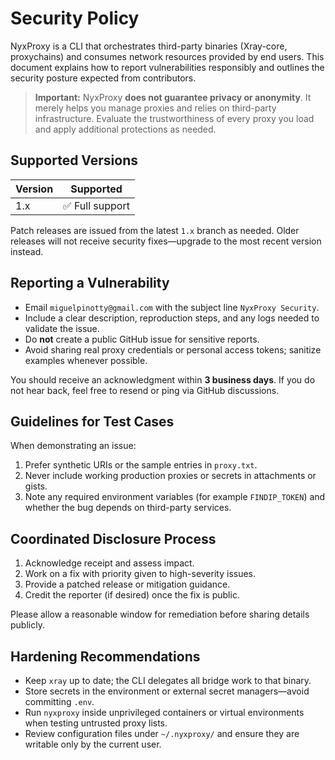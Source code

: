 # Security Policy

NyxProxy is a CLI that orchestrates third-party binaries (Xray-core, proxychains) and consumes
network resources provided by end users. This document explains how to report vulnerabilities
responsibly and outlines the security posture expected from contributors.

> **Important:** NyxProxy **does not guarantee privacy or anonymity**. It merely helps you manage
> proxies and relies on third-party infrastructure. Evaluate the trustworthiness of every proxy
> you load and apply additional protections as needed.

## Supported Versions

| Version | Supported             |
|---------|-----------------------|
| 1.x     | ✅ Full support       |

Patch releases are issued from the latest `1.x` branch as needed. Older releases will not receive
security fixes—upgrade to the most recent version instead.

## Reporting a Vulnerability

- Email `miguelpinotty@gmail.com` with the subject line `NyxProxy Security`.
- Include a clear description, reproduction steps, and any logs needed to validate the issue.
- Do **not** create a public GitHub issue for sensitive reports.
- Avoid sharing real proxy credentials or personal access tokens; sanitize examples whenever
  possible.

You should receive an acknowledgment within **3 business days**. If you do not hear back, feel free
to resend or ping via GitHub discussions.

## Guidelines for Test Cases

When demonstrating an issue:

1. Prefer synthetic URIs or the sample entries in `proxy.txt`.
2. Never include working production proxies or secrets in attachments or gists.
3. Note any required environment variables (for example `FINDIP_TOKEN`) and whether the bug depends
   on third-party services.

## Coordinated Disclosure Process

1. Acknowledge receipt and assess impact.
2. Work on a fix with priority given to high-severity issues.
3. Provide a patched release or mitigation guidance.
4. Credit the reporter (if desired) once the fix is public.

Please allow a reasonable window for remediation before sharing details publicly.

## Hardening Recommendations

- Keep `xray` up to date; the CLI delegates all bridge work to that binary.
- Store secrets in the environment or external secret managers—avoid committing `.env`.
- Run `nyxproxy` inside unprivileged containers or virtual environments when testing untrusted
  proxy lists.
- Review configuration files under `~/.nyxproxy/` and ensure they are writable only by the current
  user.
